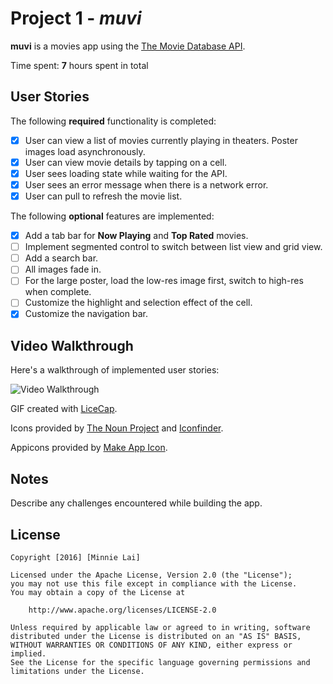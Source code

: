 # Project 1 - *muvi*

**muvi** is a movies app using the [The Movie Database API](http://docs.themoviedb.apiary.io/#).

Time spent: **7** hours spent in total

## User Stories

The following **required** functionality is completed:

- [x] User can view a list of movies currently playing in theaters. Poster images load asynchronously.
- [x] User can view movie details by tapping on a cell.
- [x] User sees loading state while waiting for the API.
- [x] User sees an error message when there is a network error.
- [x] User can pull to refresh the movie list.

The following **optional** features are implemented:

- [x] Add a tab bar for **Now Playing** and **Top Rated** movies.
- [ ] Implement segmented control to switch between list view and grid view.
- [ ] Add a search bar.
- [ ] All images fade in.
- [ ] For the large poster, load the low-res image first, switch to high-res when complete.
- [ ] Customize the highlight and selection effect of the cell.
- [x] Customize the navigation bar.

## Video Walkthrough

Here's a walkthrough of implemented user stories:

<img src='http://i.imgur.com/z3NQ1Ye.gifv' title='Video Walkthrough' width='' alt='Video Walkthrough' />

GIF created with [LiceCap](http://www.cockos.com/licecap/).

Icons provided by [The Noun Project](https://thenounproject.com/) and [Iconfinder](https://www.iconfinder.com/).

Appicons provided by [Make App Icon](https://makeappicon.com/).

## Notes

Describe any challenges encountered while building the app.

## License

    Copyright [2016] [Minnie Lai]

    Licensed under the Apache License, Version 2.0 (the "License");
    you may not use this file except in compliance with the License.
    You may obtain a copy of the License at

        http://www.apache.org/licenses/LICENSE-2.0

    Unless required by applicable law or agreed to in writing, software
    distributed under the License is distributed on an "AS IS" BASIS,
    WITHOUT WARRANTIES OR CONDITIONS OF ANY KIND, either express or implied.
    See the License for the specific language governing permissions and
    limitations under the License.